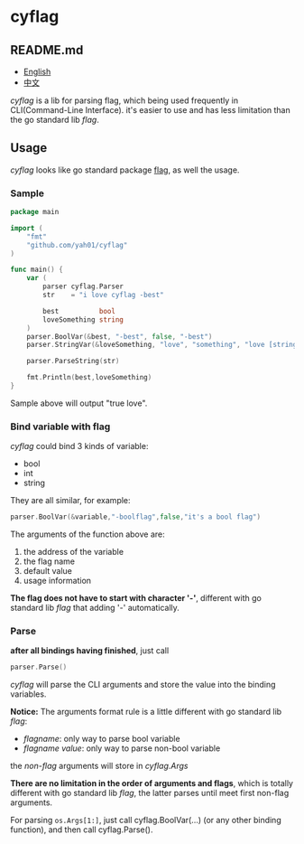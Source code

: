 # cyflag

## README.md
- [English](README.md)
- [中文](README.zh_CN.md)

*cyflag* is a lib for parsing flag, which being used frequently in CLI(Command-Line Interface). it's easier to use and has less limitation than the go standard lib *flag*.

## Usage

*cyflag* looks like go standard package [flag](https://golang.org/pkg/flag/), as well the usage.

### Sample
```go
package main

import (
	"fmt"
	"github.com/yah01/cyflag"
)

func main() {
	var (
		parser cyflag.Parser
		str    = "i love cyflag -best"

		best          bool
		loveSomething string
	)
	parser.BoolVar(&best, "-best", false, "-best")
	parser.StringVar(&loveSomething, "love", "something", "love [string]")

	parser.ParseString(str)

	fmt.Println(best,loveSomething)
}
```
Sample above will output "true love".

### Bind variable with flag
*cyflag* could bind 3 kinds of variable:
- bool
- int
- string

They are all similar, for example:
```go
parser.BoolVar(&variable,"-boolflag",false,"it's a bool flag")
```

The arguments of the function above are:
1. the address of the variable
2. the flag name
3. default value
4. usage information

**The flag does not have to start with character '-'**, different with go standard lib *flag* that adding '-' automatically.

### Parse
**after all bindings having finished**, just call
```go
parser.Parse()
```

*cyflag* will parse the CLI arguments and store the value into the binding variables.

**Notice:** The arguments format rule is a little different with go standard lib *flag*:
- *flagname*: only way to parse bool variable
- *flagname value*: only way to parse non-bool variable

the *non-flag* arguments will store in *cyflag.Args*

**There are no limitation in the order of arguments and flags**, which is totally different with go standard lib *flag*, the latter parses until meet first non-flag arguments.

For parsing `os.Args[1:]`, just call cyflag.BoolVar(...) (or any other binding function), and then call cyflag.Parse().
